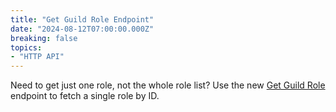 ```yaml
---
title: "Get Guild Role Endpoint"
date: "2024-08-12T07:00:00.000Z"
breaking: false
topics:
- "HTTP API"
---
```


Need to get just one role, not the whole role list? Use the new [Get Guild Role](#DOCS_RESOURCES_GUILD/get-guild-role) endpoint to fetch a single role by ID.
